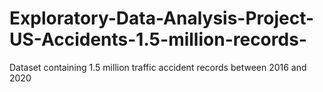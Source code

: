 # Exploratory-Data-Analysis-Project-US-Accidents-1.5-million-records-
Dataset containing 1.5 million traffic accident records between 2016 and 2020
